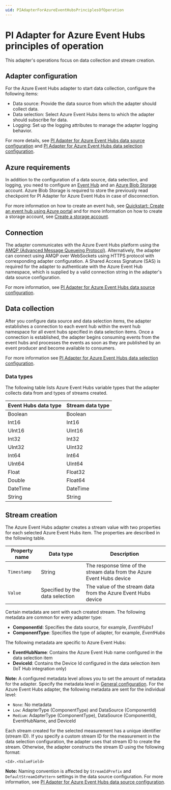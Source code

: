 ```yaml
---
uid: PIAdapterForAzureEventHubsPrinciplesOfOperation
---
```


# PI Adapter for Azure Event Hubs principles of operation

This adapter's operations focus on data collection and stream creation.

## Adapter configuration

For the Azure Event Hubs adapter to start data collection, configure the following items:

- Data source: Provide the data source from which the adapter should collect data.
- Data selection: Select Azure Event Hubs items to which the adapter should subscribe for data.
- Logging: Set up the logging attributes to manage the adapter logging behavior.

For more details, see [PI Adapter for Azure Event Hubs data source configuration](xref:PIAdapterForAzureEventHubsDataSourceConfiguration) and [PI Adapter for Azure Event Hubs data selection configuration](xref:PIAdapterForAzureEventHubsDataSelectionConfiguration).

## Azure requirements

In addition to the configuration of a data source, data selection, and logging, you need to configure an [Event Hub](https://azure.microsoft.com/en-us/services/event-hubs/) and an [Azure Blob Storage](https://azure.microsoft.com/en-us/services/storage/blobs/) account. Azure Blob Storage is required to store the previously read checkpoint for PI Adapter for Azure Event Hubs in case of disconnection.

For more information on how to create an event hub, see [Quickstart: Create an event hub using Azure portal](https://docs.microsoft.com/en-us/azure/event-hubs/event-hubs-create) and for more information on how to create a storage account, see [Create a storage account](https://docs.microsoft.com/en-us/azure/storage/common/storage-account-create?tabs=azure-portal). 

## Connection

The adapter communicates with the Azure Event Hubs platform using the [AMQP (Advanced Message Queueing Protocol)](https://www.amqp.org/about/what). Alternatively, the adapter can connect using AMQP over WebSockets using HTTPS protocol with corresponding adapter configuration. A Shared Access Signature (SAS) is required for the adapter to authenticate with the Azure Event Hub namespace, which is supplied by a valid connection string in the adapter's data source configuration.

For more information, see [PI Adapter for Azure Event Hubs data source configuration](xref:PIAdapterForAzureEventHubsDataSourceConfiguration).

## Data collection

After you configure data source and data selection items, the adapter establishes a connection to each event hub within the event hub namespace for all event hubs specified in data selection items. Once a connection is established, the adapter begins consuming events from the event hubs and processes the events as soon as they are published by an event producer and become available to consumers.

For more information see [PI Adapter for Azure Event Hubs data selection configuration](xref:PIAdapterForAzureEventHubsDataSelectionConfiguration).

### Data types

The following table lists Azure Event Hubs variable types that the adapter collects data from and types of streams created.

| Event Hubs data type | Stream data type |
|------------------|------------------|
| Boolean          | Boolean          |
| Int16            | Int16            |
| UInt16           | UInt16           |
| Int32            | Int32            |
| UInt32           | UInt32           |
| Int64            | Int64            |
| UInt64           | UInt64           |
| Float            | Float32          |
| Double           | Float64          |
| DateTime         | DateTime         |
| String           | String           |

## Stream creation

The Azure Event Hubs adapter creates a stream value with two properties for each selected Azure Event Hubs item. The properties are described in the following table.

| Property name | Data type | Description |
|---------------|-----------|-------------|
| `Timestamp`   | String    | The response time of the stream data from the Azure Event Hubs device |
| `Value`       | Specified by the data selection | The value of the stream data from the Azure Event Hubs device |

Certain metadata are sent with each created stream. The following metadata are common for every adapter type:

- **ComponentId**: Specifies the data source, for example, _EventHubs1_
- **ComponentType**: Specifies the type of adapter, for example, _EventHubs_

The following metadata are specific to Azure Event Hubs:

- **EventHubName**: Contains the Azure Event Hub name configured in the data selection item
- **DeviceId**: Contains the Device Id configured in the data selection item (IoT Hub integration only)

**Note:** A configured metadata level allows you to set the amount of metadata for the adapter. Specify the metadata level in [General configuration](xref:GeneralConfiguration). For the Azure Event Hubs adapter, the following metadata are sent for the individual level:

- `None`: No metadata
- `Low`: AdapterType (ComponentType) and DataSource (ComponentId)
- `Medium`: AdapterType (ComponentType), DataSource (ComponentId), EventHubName, and DeviceId

Each stream created for the selected measurement has a unique identifier (stream ID). If you specify a custom stream ID for the measurement in the data selection configuration, the adapter uses that stream ID to create the stream. Otherwise, the adapter constructs the stream ID using the following format:

```code
<Id>.<ValueField>
```

**Note:** Naming convention is affected by `StreamIdPrefix` and `DefaultStreamIdPattern` settings in the data source configuration. For more information, see [PI Adapter for Azure Event Hubs data source configuration](xref:PIAdapterForAzureEventHubsDataSourceConfiguration).
